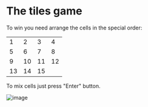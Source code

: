 # The tiles game

To win you need arrange the cells in the special order:

<table>
  <tr>
    <td>1</td>
    <td>2</td>
    <td>3</td>
    <td>4</td>
  </tr>
  <tr>
    <td>5</td>
    <td>6</td>
    <td>7</td>
    <td>8</td>
  </tr>
  <tr>
    <td>9</td>
    <td>10</td>
    <td>11</td>
    <td>12</td>
  </tr>
  <tr>
    <td>13</td>
    <td>14</td>
    <td>15</td>
    <td></td>
  </tr>
</table>

To mix cells just press "Enter" button.

![image](https://github.com/user-attachments/assets/95d4a434-186e-4ab4-b75a-088f72e6c834)
